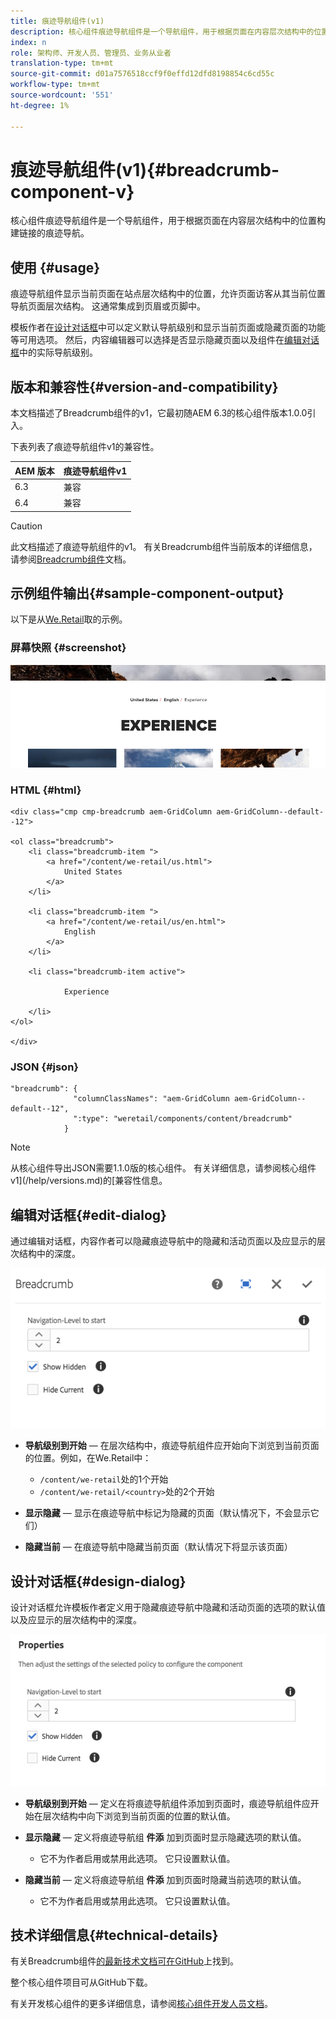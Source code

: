 ```yaml
---
title: 痕迹导航组件(v1)
description: 核心组件痕迹导航组件是一个导航组件，用于根据页面在内容层次结构中的位置构建链接的痕迹导航。
index: n
role: 架构师、开发人员、管理员、业务从业者
translation-type: tm+mt
source-git-commit: d01a7576518ccf9f0effd12dfd8198854c6cd55c
workflow-type: tm+mt
source-wordcount: '551'
ht-degree: 1%

---
```



# 痕迹导航组件(v1){#breadcrumb-component-v}

核心组件痕迹导航组件是一个导航组件，用于根据页面在内容层次结构中的位置构建链接的痕迹导航。

## 使用 {#usage}

痕迹导航组件显示当前页面在站点层次结构中的位置，允许页面访客从其当前位置导航页面层次结构。 这通常集成到页眉或页脚中。

模板作者在[设计对话框](#design-dialog)中可以定义默认导航级别和显示当前页面或隐藏页面的功能等可用选项。 然后，内容编辑器可以选择是否显示隐藏页面以及组件在[编辑对话框](#edit-dialog)中的实际导航级别。

## 版本和兼容性{#version-and-compatibility}

本文档描述了Breadcrumb组件的v1，它最初随AEM 6.3的核心组件版本1.0.0引入。

下表列表了痕迹导航组件v1的兼容性。

| AEM 版本 | 痕迹导航组件v1 |
|--- |--- |
| 6.3 | 兼容 |
| 6.4 | 兼容 |

>[!CAUTION]
>
>此文档描述了痕迹导航组件的v1。
>有关Breadcrumb组件当前版本的详细信息，请参阅[Breadcrumb组件](/help/components/breadcrumb.md)文档。

## 示例组件输出{#sample-component-output}

以下是从[We.Retail](https://helpx.adobe.com/experience-manager/6-4/sites/developing/using/we-retail.html)取的示例。

### 屏幕快照 {#screenshot}

![](/help/assets/chlimage_1-33.png)

### HTML {#html}

```
<div class="cmp cmp-breadcrumb aem-GridColumn aem-GridColumn--default--12">

<ol class="breadcrumb">
    <li class="breadcrumb-item ">
        <a href="/content/we-retail/us.html">
            United States
        </a>
    </li>

    <li class="breadcrumb-item ">
        <a href="/content/we-retail/us/en.html">
            English
        </a>
    </li>

    <li class="breadcrumb-item active">
        
            Experience
        
    </li>
</ol>
 
</div>
```

### JSON {#json}

```
"breadcrumb": {
              "columnClassNames": "aem-GridColumn aem-GridColumn--default--12",
              ":type": "weretail/components/content/breadcrumb"
            }
```

>[!NOTE]
>
>从核心组件导出JSON需要1.1.0版的核心组件。 有关详细信息，请参阅核心组件v1](/help/versions.md)的[兼容性信息。

## 编辑对话框{#edit-dialog}

通过编辑对话框，内容作者可以隐藏痕迹导航中的隐藏和活动页面以及应显示的层次结构中的深度。

![](/help/assets/chlimage_1-34.png)

* **导航级别到开始**  — 在层次结构中，痕迹导航组件应开始向下浏览到当前页面的位置。例如，在We.Retail中：

   * `/content/we-retail`处的1个开始
   * `/content/we-retail/<country>`处的2个开始

* **显示隐藏**  — 显示在痕迹导航中标记为隐藏的页面（默认情况下，不会显示它们）
* **隐藏当前** — 在痕迹导航中隐藏当前页面（默认情况下将显示该页面）

## 设计对话框{#design-dialog}

设计对话框允许模板作者定义用于隐藏痕迹导航中隐藏和活动页面的选项的默认值以及应显示的层次结构中的深度。

![](/help/assets/chlimage_1-35.png)

* **导航级别到开始**  — 定义在将痕迹导航组件添加到页面时，痕迹导航组件应开始在层次结构中向下浏览到当前页面的位置的默认值。
* **显示隐藏**  — 定义将痕迹导航组 **件添** 加到页面时显示隐藏选项的默认值。

   * 它不为作者启用或禁用此选项。 它只设置默认值。

* **隐藏当前**  — 定义将痕迹导航组 **件添** 加到页面时隐藏当前选项的默认值。

   * 它不为作者启用或禁用此选项。 它只设置默认值。

## 技术详细信息{#technical-details}

有关Breadcrumb组件[的最新技术文档可在GitHub](https://github.com/adobe/aem-core-wcm-components/tree/master/content/src/content/jcr_root/apps/core/wcm/components/breadcrumb/v1/breadcrumb)上找到。

整个核心组件项目可从GitHub下载。

有关开发核心组件的更多详细信息，请参阅[核心组件开发人员文档](/help/developing/overview.md)。
